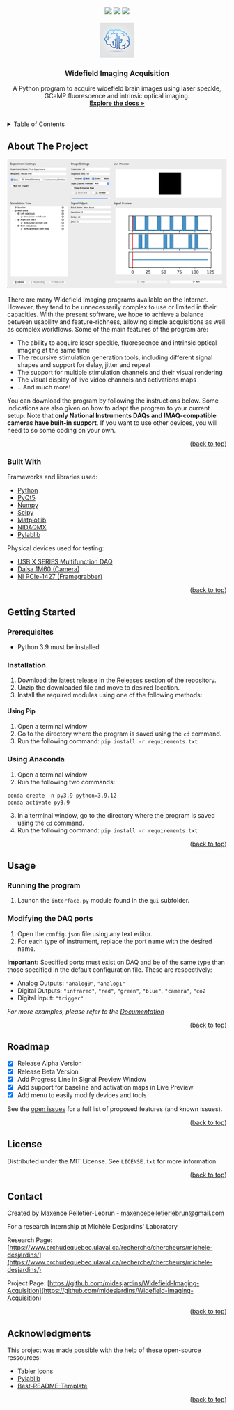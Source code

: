 <!-- PROJECT SHIELDS -->
<!--
*** I'm using markdown "reference style" links for readability.
*** Reference links are enclosed in brackets [ ] instead of parentheses ( ).
*** See the bottom of this document for the declaration of the reference variables
*** for contributors-url, forks-url, etc. This is an optional, concise syntax you may use.
*** https://www.markdownguide.org/basic-syntax/#reference-style-links
-->
<div align="center">
<a >
    <img src=https://img.shields.io/github/last-commit/midesjardins/Widefield-Imaging-Acquisition?style=for-the-badge>
  </a>
<a>
  <img src=https://img.shields.io/github/issues/midesjardins/Widefield-Imaging-Acquisition?style=for-the-badge>
</a>
<a>
  <img src=https://img.shields.io/github/license/midesjardins/Widefield-Imaging-Acquisition?style=for-the-badge>
</a>
</div>
<!--
*** I'm using markdown "reference style" links for readability.
*** Reference links are enclosed in brackets [ ] instead of parentheses ( ).
*** See the bottom of this document for the declaration of the reference variables
*** for contributors-url, forks-url, etc. This is an optional, concise syntax you may use.
*** https://www.markdownguide.org/basic-syntax/#reference-style-links
-->

<!-- PROJECT LOGO -->
<br />
<div align="center">
  <a >
    <img src="assets/logo.png" alt="Logo" width="80" height="80">
  </a>

  <h3 align="center">Widefield Imaging Acquisition</h3>

  <p align="center">
    A Python program to acquire widefield brain images using laser speckle, GCaMP fluorescence and intrinsic optical imaging.
    <br />
    <a href="https://midesjardins.github.io/Widefield-Imaging-Acquisition/"><strong>Explore the docs »</strong></a>
    <br />
    <br />
  </p>
</div>



<!-- TABLE OF CONTENTS -->
<details>
  <summary>Table of Contents</summary>
  <ol>
    <li>
      <a href="#about-the-project">About The Project</a>
      <ul>
        <li><a href="#built-with">Built With</a></li>
      </ul>
    </li>
    <li>
      <a href="#getting-started">Getting Started</a>
      <ul>
        <li><a href="#prerequisites">Prerequisites</a></li>
        <li><a href="#installation">Installation</a></li>
      </ul>
    </li>
    <li><a href="#usage">Usage</a></li>
    <li><a href="#roadmap">Roadmap</a></li>
    <li><a href="#contributing">Contributing</a></li>
    <li><a href="#license">License</a></li>
    <li><a href="#contact">Contact</a></li>
    <li><a href="#acknowledgments">Acknowledgments</a></li>
  </ol>
</details>



<!-- ABOUT THE PROJECT -->
## About The Project
<div align="center">
  <a >
    <img src="assets/screenshot.png" alt="Logo" width="700">
  </a>
</div>

There are many Widefield Imaging programs available on the Internet. However, they tend to be unnecessarily complex to use or limited in their capacities. With the present software, we hope to achieve a balance between usability and feature-richness, allowing simple acquisitions as well as complex workflows. Some of the main features of the program are:
* The ability to acquire laser speckle, fluorescence and intrinsic optical imaging at the same time
* The recursive stimulation generation tools, including different signal shapes and support for delay, jitter and repeat
* The support for multiple stimulation channels and their visual rendering
* The visual display of live video channels and activations maps
* ...And much more!

You can download the program by following the instructions below. Some indications are also given on how to adapt the program to your current setup. Note that **only National Instruments DAQs and IMAQ-compatible cameras have built-in support**. If you want to use other devices, you will need to so some coding on your own.
<p align="right">(<a href="#top">back to top</a>)</p>



### Built With

Frameworks and libraries used:

* [Python](https://www.python.org/)
* [PyQt5](https://riverbankcomputing.com/software/pyqt/)
* [Numpy](https://numpy.org/)
* [Scipy](https://scipy.org/)
* [Matplotlib](https://matplotlib.org//)
* [NIDAQMX](https://nidaqmx-python.readthedocs.io/en/latest/)
* [Pylablib](https://pylablib.readthedocs.io/en/latest/)

Physical devices used for testing:
* [USB X SERIES Multifunction DAQ](https://www.ni.com/docs/fr-FR/bundle/pcie-pxie-usb-63xx-features/resource/370784k.pdf)
* [Dalsa 1M60 (Camera)](https://www.adept.net.au/cameras/dalsa/Pantera1M60.shtml)
* [NI PCIe-1427 (Framegrabber)](https://www.apexwaves.com/pdf/manuals/PCIe-1427/ni-pcie-1427-user-manual.pdf)
<p align="right">(<a href="#top">back to top</a>)</p>



<!-- GETTING STARTED -->
## Getting Started

### Prerequisites
- Python 3.9 must be installed

### Installation
1. Download the latest release in the [Releases](https://github.com/midesjardins/Widefield-Imaging-Acquisition/releases) section of the repository.
2. Unzip the downloaded file and move to desired location.
3. Install the required modules using one of the following methods:

#### Using Pip
1. Open a terminal window
2. Go to the directory where the program is saved using the `cd` command.
2. Run the following command: ```pip install -r requirements.txt```

### Using Anaconda
1. Open a terminal window
2. Run the following two commands:
```
conda create -n py3.9 python=3.9.12
conda activate py3.9
```
3. In a terminal window, go to the directory where the program is saved using the `cd` command.
4. Run the following command:
```pip install -r requirements.txt```

<p align="right">(<a href="#top">back to top</a>)</p>



<!-- USAGE EXAMPLES -->
## Usage

### Running the program
1. Launch the `interface.py` module found in the `gui` subfolder.

### Modifying the DAQ ports
1. Open the ```config.json``` file using any text editor.
2. For each type of instrument, replace the port name with the desired name.

**Important:** 
Specified ports must exist on DAQ and be of the same type than those specified in the default configuration file. These are respectively:

- Analog Outputs: `"analog0"`, `"analog1"`
- Digital Outputs: `"infrared"`, `"red"`, `"green"`, `"blue"`, `"camera"`, `"co2` 
- Digital Input: `"trigger"`

_For more examples, please refer to the [Documentation](https://example.com)_

<p align="right">(<a href="#top">back to top</a>)</p>



<!-- ROADMAP -->
## Roadmap

- [x] Release Alpha Version
- [x] Release Beta Version
- [x] Add Progress Line in Signal Preview Window
- [x] Add support for baseline and activation maps in Live Preview
- [x] Add menu to easily modify devices and tools

See the [open issues](https://github.com/midesjardins/Widefield-Imaging-Acquisition/issues) for a full list of proposed features (and known issues).

<p align="right">(<a href="#top">back to top</a>)</p>





<!-- LICENSE -->
## License

Distributed under the MIT License. See `LICENSE.txt` for more information.

<p align="right">(<a href="#top">back to top</a>)</p>



<!-- CONTACT -->
## Contact

Created by Maxence Pelletier-Lebrun - maxencepelletierlebrun@gmail.com

For a research internship at Michèle Desjardins' Laboratory 

Research Page: [https://www.crchudequebec.ulaval.ca/recherche/chercheurs/michele-desjardins/](https://www.crchudequebec.ulaval.ca/recherche/chercheurs/michele-desjardins/)

Project Page: [https://github.com/midesjardins/Widefield-Imaging-Acquisition](https://github.com/midesjardins/Widefield-Imaging-Acquisition)

<p align="right">(<a href="#top">back to top</a>)</p>



<!-- ACKNOWLEDGMENTS -->
## Acknowledgments

This project was made possible with the help of these open-source ressources:

* [Tabler Icons](https://tabler-icons.io/)
* [Pylablib](hhttps://github.com/AlexShkarin)
* [Best-README-Template](https://github.com/othneildrew)


<p align="right">(<a href="#top">back to top</a>)</p>



<!-- MARKDOWN LINKS & IMAGES -->
<!-- https://www.markdownguide.org/basic-syntax/#reference-style-links -->